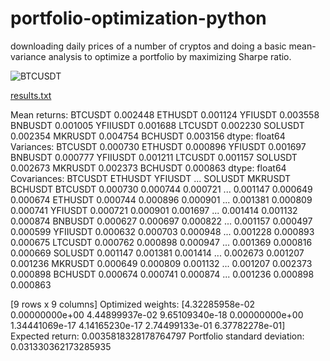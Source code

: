# portfolio-optimization-python
downloading daily prices of a number of cryptos and doing a basic mean-variance analysis to optimize a portfolio by maximizing Sharpe ratio.

![BTCUSDT](https://user-images.githubusercontent.com/69943289/222116073-7f61245f-9dca-4134-a344-32e4f52a357d.jpg)

[results.txt](https://github.com/ali-azary/portfolio-optimization-python/files/10860013/results.txt)

Mean returns:
 BTCUSDT     0.002448
ETHUSDT     0.001124
YFIUSDT     0.003558
BNBUSDT     0.001005
YFIIUSDT    0.001688
LTCUSDT     0.002230
SOLUSDT     0.002354
MKRUSDT     0.004754
BCHUSDT     0.003156
dtype: float64
Variances:
 BTCUSDT     0.000730
ETHUSDT     0.000896
YFIUSDT     0.001697
BNBUSDT     0.000777
YFIIUSDT    0.001211
LTCUSDT     0.001157
SOLUSDT     0.002673
MKRUSDT     0.002373
BCHUSDT     0.000863
dtype: float64
Covariances:
            BTCUSDT   ETHUSDT   YFIUSDT  ...   SOLUSDT   MKRUSDT   BCHUSDT
BTCUSDT   0.000730  0.000744  0.000721  ...  0.001147  0.000649  0.000674
ETHUSDT   0.000744  0.000896  0.000901  ...  0.001381  0.000809  0.000741
YFIUSDT   0.000721  0.000901  0.001697  ...  0.001414  0.001132  0.000874
BNBUSDT   0.000627  0.000697  0.000822  ...  0.001157  0.000497  0.000599
YFIIUSDT  0.000632  0.000703  0.000948  ...  0.001228  0.000893  0.000675
LTCUSDT   0.000762  0.000898  0.000947  ...  0.001369  0.000816  0.000669
SOLUSDT   0.001147  0.001381  0.001414  ...  0.002673  0.001207  0.001236
MKRUSDT   0.000649  0.000809  0.001132  ...  0.001207  0.002373  0.000898
BCHUSDT   0.000674  0.000741  0.000874  ...  0.001236  0.000898  0.000863

[9 rows x 9 columns]
Optimized weights:
 [4.32285958e-02 0.00000000e+00 4.44899937e-02 9.65109340e-18
 0.00000000e+00 1.34441069e-17 4.14165230e-17 2.74499133e-01
 6.37782278e-01]
Expected return:  0.0035818328178764797
Portfolio standard deviation:  0.031330362173285935
